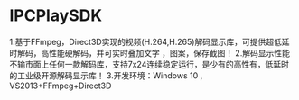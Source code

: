 # IPCPlaySDK
1.基于FFmpeg，Direct3D实现的视频(H.264,H.265)解码显示库，可提供超低延时解码，高性能硬解码，并可实时叠加文字 ，图案，保存截图！
2.解码显示性能不输市面上任何一款解码库，支持7x24连续稳定运行，是少有的高性有，低延时的工业级开源解码显示库！
3.开发环境：Windows 10 , VS2013+FFmpeg+Direct3D
